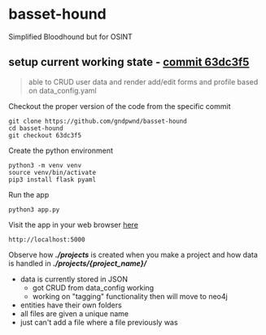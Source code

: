 # basset-hound
Simplified Bloodhound but for OSINT 

## setup current working state - [commit 63dc3f5](https://github.com/gndpwnd/basset-hound/tree/63dc3f5ec37e3730d1a62c7031aff7a5d4474715)

> able to CRUD user data and render add/edit forms and profile based on data_config.yaml


Checkout the proper version of the code from the specific commit

```
git clone https://github.com/gndpwnd/basset-hound
cd basset-hound
git checkout 63dc3f5
```

Create the python environment
```
python3 -m venv venv
source venv/bin/activate
pip3 install flask pyaml
```

Run the app
```
python3 app.py
```

Visit the app in your web browser [here](http://localhost:5000)

```
http://localhost:5000
```


Observe how ***./projects*** is created when you make a project and how data is handled in ***./projects/{project_name}/***
- data is currently stored in JSON
	- got CRUD from data_config working
	- working on "tagging" functionality then will move to neo4j
- entities have their own folders
- all files are given a unique name
- just can't add a file where a file previously was
